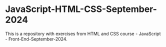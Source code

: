 # JavaScript-HTML-CSS-September-2024
This is a repository with exercises from HTML and CSS course - JavaScript - Front-End-September-2024.
